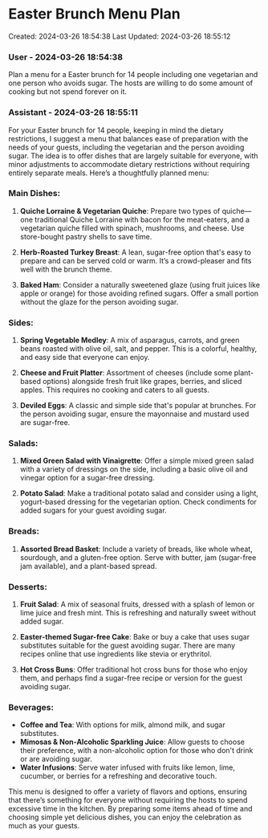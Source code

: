 # Easter Brunch Menu Plan

Created: 2024-03-26 18:54:38
Last Updated: 2024-03-26 18:55:12

### User - 2024-03-26 18:54:38

Plan a menu for a Easter brunch for 14 people including one vegetarian and one person who avoids sugar. The hosts are willing to do some amount of cooking but not spend forever on it.

### Assistant - 2024-03-26 18:55:11

For your Easter brunch for 14 people, keeping in mind the dietary restrictions, I suggest a menu that balances ease of preparation with the needs of your guests, including the vegetarian and the person avoiding sugar. The idea is to offer dishes that are largely suitable for everyone, with minor adjustments to accommodate dietary restrictions without requiring entirely separate meals. Here’s a thoughtfully planned menu:

### Main Dishes:
1. **Quiche Lorraine & Vegetarian Quiche**: Prepare two types of quiche—one traditional Quiche Lorraine with bacon for the meat-eaters, and a vegetarian quiche filled with spinach, mushrooms, and cheese. Use store-bought pastry shells to save time.

2. **Herb-Roasted Turkey Breast**: A lean, sugar-free option that's easy to prepare and can be served cold or warm. It’s a crowd-pleaser and fits well with the brunch theme.

3. **Baked Ham**: Consider a naturally sweetened glaze (using fruit juices like apple or orange) for those avoiding refined sugars. Offer a small portion without the glaze for the person avoiding sugar.

### Sides:
1. **Spring Vegetable Medley**: A mix of asparagus, carrots, and green beans roasted with olive oil, salt, and pepper. This is a colorful, healthy, and easy side that everyone can enjoy.

2. **Cheese and Fruit Platter**: Assortment of cheeses (include some plant-based options) alongside fresh fruit like grapes, berries, and sliced apples. This requires no cooking and caters to all guests.

3. **Deviled Eggs**: A classic and simple side that's popular at brunches. For the person avoiding sugar, ensure the mayonnaise and mustard used are sugar-free.

### Salads:
1. **Mixed Green Salad with Vinaigrette**: Offer a simple mixed green salad with a variety of dressings on the side, including a basic olive oil and vinegar option for a sugar-free dressing.

2. **Potato Salad**: Make a traditional potato salad and consider using a light, yogurt-based dressing for the vegetarian option. Check condiments for added sugars for your guest avoiding sugar.

### Breads:
1. **Assorted Bread Basket**: Include a variety of breads, like whole wheat, sourdough, and a gluten-free option. Serve with butter, jam (sugar-free jam available), and a plant-based spread.

### Desserts:
1. **Fruit Salad**: A mix of seasonal fruits, dressed with a splash of lemon or lime juice and fresh mint. This is refreshing and naturally sweet without added sugar.

2. **Easter-themed Sugar-free Cake**: Bake or buy a cake that uses sugar substitutes suitable for the guest avoiding sugar. There are many recipes online that use ingredients like stevia or erythritol.

3. **Hot Cross Buns**: Offer traditional hot cross buns for those who enjoy them, and perhaps find a sugar-free recipe or version for the guest avoiding sugar.

### Beverages:
- **Coffee and Tea**: With options for milk, almond milk, and sugar substitutes.
- **Mimosas & Non-Alcoholic Sparkling Juice**: Allow guests to choose their preference, with a non-alcoholic option for those who don't drink or are avoiding sugar.
- **Water Infusions**: Serve water infused with fruits like lemon, lime, cucumber, or berries for a refreshing and decorative touch.

This menu is designed to offer a variety of flavors and options, ensuring that there’s something for everyone without requiring the hosts to spend excessive time in the kitchen. By preparing some items ahead of time and choosing simple yet delicious dishes, you can enjoy the celebration as much as your guests.

